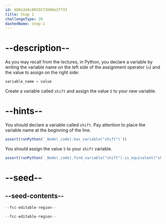 ```yaml
---
id: 680a3d4c065557260de2ff33
title: Step 1
challengeType: 20
dashedName: step-1
---
```


# --description--

As you may recall from the lectures, in Python, you declare a variable by writing the variable name on the left side of the assignment operator (`=`) and the value to assign on the right side:

```py
variable_name = value
```

Create a variable called `shift` and assign the value `5` to your new variable.

# --hints--

You should declare a variable called `shift`. Pay attention to place the variable name at the beginning of the line.

```js
assert(runPython(`_Node(_code).has_variable("shift")`))
```

You should assign the value `5` to your `shift` variable.

```js
assert(runPython(`_Node(_code).find_variable("shift").is_equivalent("shift = 5")`))
```

# --seed--

## --seed-contents--

```py
--fcc-editable-region--

--fcc-editable-region--
```
